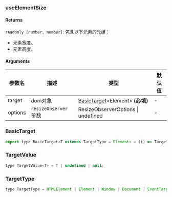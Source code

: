 ### useElementSize

#### Returns
`readonly [number, number]`: 包含以下元素的元组：
- 元素宽度。
- 元素高度。

#### Arguments
|参数名|描述|类型|默认值|
|---|---|---|---|
|target|dom对象|[BasicTarget](#BasicTarget)&lt;Element&gt;  **(必填)**|-|
|options|`resizeObserver` 参数|ResizeObserverOptions \| undefined |-|

### BasicTarget

```js
export type BasicTarget<T extends TargetType = Element> = (() => TargetValue<T>) | TargetValue<T> | MutableRefObject<TargetValue<T>>;
```

### TargetValue

```js
type TargetValue<T> = T | undefined | null;
```

### TargetType

```js
type TargetType = HTMLElement | Element | Window | Document | EventTarget;
```